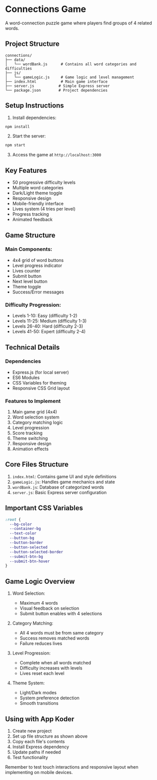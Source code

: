 # Connections Game

A word-connection puzzle game where players find groups of 4 related words.

## Project Structure

```
connections/
├── data/
│   └── wordBank.js      # Contains all word categories and difficulties
├── js/
│   └── gameLogic.js     # Game logic and level management
├── index.html           # Main game interface
├── server.js           # Simple Express server
└── package.json        # Project dependencies
```

## Setup Instructions

1. Install dependencies:
```bash
npm install
```

2. Start the server:
```bash
npm start
```

3. Access the game at `http://localhost:3000`

## Key Features

- 50 progressive difficulty levels
- Multiple word categories
- Dark/Light theme toggle
- Responsive design
- Mobile-friendly interface
- Lives system (4 tries per level)
- Progress tracking
- Animated feedback

## Game Structure

### Main Components:
- 4x4 grid of word buttons
- Level progress indicator
- Lives counter
- Submit button
- Next level button
- Theme toggle
- Success/Error messages

### Difficulty Progression:
- Levels 1-10: Easy (difficulty 1-2)
- Levels 11-25: Medium (difficulty 1-3)
- Levels 26-40: Hard (difficulty 2-3)
- Levels 41-50: Expert (difficulty 2-4)

## Technical Details

### Dependencies
- Express.js (for local server)
- ES6 Modules
- CSS Variables for theming
- Responsive CSS Grid layout

### Features to Implement
1. Main game grid (4x4)
2. Word selection system
3. Category matching logic
4. Level progression
5. Score tracking
6. Theme switching
7. Responsive design
8. Animation effects

## Core Files Structure

1. `index.html`: Contains game UI and style definitions
2. `gameLogic.js`: Handles game mechanics and state
3. `wordBank.js`: Database of categorized words
4. `server.js`: Basic Express server configuration

## Important CSS Variables

```css
:root {
  --bg-color
  --container-bg
  --text-color
  --button-bg
  --button-border
  --button-selected
  --button-selected-border
  --submit-btn-bg
  --submit-btn-hover
}
```

## Game Logic Overview

1. Word Selection:
   - Maximum 4 words
   - Visual feedback on selection
   - Submit button enables with 4 selections

2. Category Matching:
   - All 4 words must be from same category
   - Success removes matched words
   - Failure reduces lives

3. Level Progression:
   - Complete when all words matched
   - Difficulty increases with levels
   - Lives reset each level

4. Theme System:
   - Light/Dark modes
   - System preference detection
   - Smooth transitions

## Using with App Koder

1. Create new project
2. Set up file structure as shown above
3. Copy each file's contents
4. Install Express dependency
5. Update paths if needed
6. Test functionality

Remember to test touch interactions and responsive layout when implementing on mobile devices.
